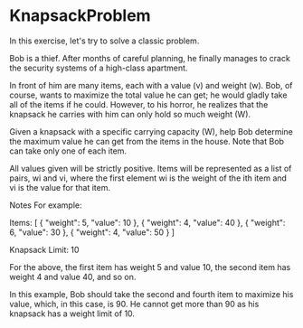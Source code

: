 # KnapsackProblem

In this exercise, let's try to solve a classic problem.

Bob is a thief. After months of careful planning, he finally manages to crack the security systems of a high-class apartment.

In front of him are many items, each with a value (v) and weight (w). Bob, of course, wants to maximize the total value he can get; he would gladly take all of the items if he could. However, to his horror, he realizes that the knapsack he carries with him can only hold so much weight (W).

Given a knapsack with a specific carrying capacity (W), help Bob determine the maximum value he can get from the items in the house. Note that Bob can take only one of each item.

All values given will be strictly positive. Items will be represented as a list of pairs, wi and vi, where the first element wi is the weight of the ith item and vi is the value for that item.

Notes
For example:

Items: [ { "weight": 5, "value": 10 }, { "weight": 4, "value": 40 }, { "weight": 6, "value": 30 }, { "weight": 4, "value": 50 } ]

Knapsack Limit: 10

For the above, the first item has weight 5 and value 10, the second item has weight 4 and value 40, and so on.

In this example, Bob should take the second and fourth item to maximize his value, which, in this case, is 90. He cannot get more than 90 as his knapsack has a weight limit of 10.
